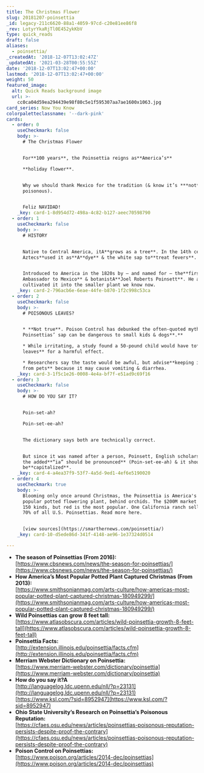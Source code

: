 ```yaml
---
title: The Christmas Flower
slug: 20181207-poinsettia
_id: legacy-211c6620-88a1-4059-97cd-c20e81ee86f8
_rev: LotyrYkaRjTl0E452ykKbV
type: quick_reads
draft: false
aliases:
  - poinsettia/
_createdAt: '2018-12-07T13:02:47Z'
_updatedAt: '2021-03-28T00:55:55Z'
date: '2018-12-07T13:02:47+00:00'
lastmod: '2018-12-07T13:02:47+00:00'
weight: 50
featured_image:
  alt: Quick Reads background image
  url: >-
    cc0ca04d59ea294439e98f80c5e1f595307aa7ae1600x1063.jpg
card_series: Now You Know
colorpaletteclassname: '--dark-pink'
cards:
  - order: 0
    useCheckmark: false
    body: >-
      # The Christmas Flower


      For**100 years**, the Poinsettia reigns as**America’s**  

      **holiday flower**.


      Why we should thank Mexico for the tradition (& know it’s ***not***
      poisonous).


      Feliz NAVIDAD!
    _key: card-1-8d954d72-498a-4c82-b127-aeec70598790
  - order: 1
    useCheckmark: false
    body: >-
      # HISTORY


      Native to Central America, itA**grows as a tree**. In the 14th century,
      Aztecs**used it as**A**dye** & the white sap to**treat fevers**.


      Introduced to America in the 1820s by – and named for – the**first U.S.
      Ambassador to Mexico** & botanistA**Joel Roberts Poinsett**. He also
      cultivated it into the smaller plant we know now.
    _key: card-2-796acb6e-6eae-44fe-b870-1f2c998c53ca
  - order: 2
    useCheckmark: false
    body: >-
      # POISONOUS LEAVES?


      * **Not true**. Poison Control has debunked the often-quoted myth that
      Poinsettias’ sap can be dangerous to small kids & dogs**.**

      * While irritating, a study found a 50-pound child would have to**eat 500
      leaves** for a harmful effect.

      * Researchers say the taste would be awful, but advise**keeping it away
      from pets** because it may cause vomiting & diarrhea.
    _key: card-3-1f5c1e26-0008-4e4a-bf7f-e51ad9c69f16
  - order: 3
    useCheckmark: false
    body: >-
      # HOW DO YOU SAY IT?


      Poin-set-ah?  

      Poin-set-ee-ah?


      The dictionary says both are technically correct.


      But since it was named after a person, Poinsett, English scholars believe
      the added**“ia” should be pronounced** (Poin-set-ee-ah) & it should always
      be**capitalized**.
    _key: card-4-a4ea37f9-53f7-4a5d-9ed1-4ef6e5190020
  - order: 4
    useCheckmark: true
    body: >-
      Blooming only once around Christmas, the Poinsettia is America's 2nd most
      popular potted flowering plant, behind orchids. The $200M market includes
      150 kinds, but red is the most popular. One California ranch sells over
      70% of all U.S. Poinsettias. Read more here.


      [view sources](https://smarthernews.com/poinsettia/)
    _key: card-10-d5ede86d-341f-4148-ae96-1e37324d0514

---
```

* **The season of Poinsettias (From 2016):**  
[https://www.cbsnews.com/news/the-season-for-poinsettias/](https://www.cbsnews.com/news/the-season-for-poinsettias/)
* **How America’s Most Popular Potted Plant Captured Christmas (From 2013):**  
[https://www.smithsonianmag.com/arts-culture/how-americas-most-popular-potted-plant-captured-christmas-180949299/](https://www.smithsonianmag.com/arts-culture/how-americas-most-popular-potted-plant-captured-christmas-180949299/)
* **Wild Poinsettias can grow 8 feet tall:**  
[https://www.atlasobscura.com/articles/wild-poinsettia-growth-8-feet-tall](https://www.atlasobscura.com/articles/wild-poinsettia-growth-8-feet-tall)
* **Poinsettia Facts:**  
[http://extension.illinois.edu/poinsettia/facts.cfm](http://extension.illinois.edu/poinsettia/facts.cfm)
* **Merriam Webster Dictionary on Poinsettia:**  
[https://www.merriam-webster.com/dictionary/poinsettia](https://www.merriam-webster.com/dictionary/poinsettia)
* **How do you say it?A**  
[http://languagelog.ldc.upenn.edu/nll/?p=23131](http://languagelog.ldc.upenn.edu/nll/?p=23131)  
[https://www.ksl.com/?sid=8952947](https://www.ksl.com/?sid=8952947)
* **Ohio State University’s Research on Poinsettia’s Poisonous Reputation:**  
[https://cfaes.osu.edu/news/articles/poinsettias-poisonous-reputation-persists-despite-proof-the-contrary](https://cfaes.osu.edu/news/articles/poinsettias-poisonous-reputation-persists-despite-proof-the-contrary)
* **Poison Control on Poinsettias:**  
[https://www.poison.org/articles/2014-dec/poinsettias](https://www.poison.org/articles/2014-dec/poinsettias)